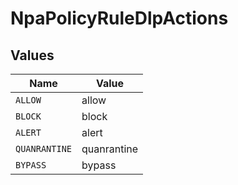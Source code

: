 # NpaPolicyRuleDlpActions


## Values

| Name          | Value         |
| ------------- | ------------- |
| `ALLOW`       | allow         |
| `BLOCK`       | block         |
| `ALERT`       | alert         |
| `QUANRANTINE` | quanrantine   |
| `BYPASS`      | bypass        |